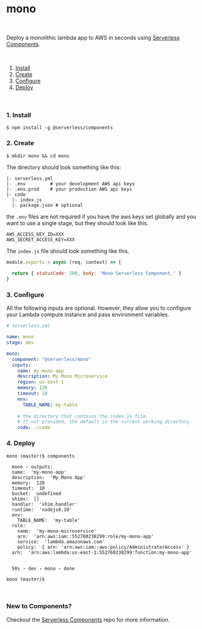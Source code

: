 # mono

&nbsp;

Deploy a monolithic lambda app to AWS in seconds using [Serverless Components](https://github.com/serverless/components).

&nbsp;

1. [Install](#1-install)
2. [Create](#2-create)
3. [Configure](#3-configure)
4. [Deploy](#4-deploy)

&nbsp;


### 1. Install

```console
$ npm install -g @serverless/components
```

### 2. Create

```console
$ mkdir mono && cd mono
```

The directory should look something like this:


```
|- serverless.yml
|- .env         # your development AWS api keys
|- .env.prod    # your production AWS api keys
|- code
  |- index.js
  |- package.json # optional
```

the `.env` files are not required if you have the aws keys set globally and you want to use a single stage, but they should look like this.

```
AWS_ACCESS_KEY_ID=XXX
AWS_SECRET_ACCESS_KEY=XXX
```

The `index.js` file should look something like this.

```js
module.exports = async (req, context) => {
  
  return { statusCode: 200, body: 'Mono Serverless Component.' }
}
```

### 3. Configure

All the following inputs are optional. However, they allow you to configure your Lambda compute instance and pass environment variables.

```yml
# serverless.yml

name: mono
stage: dev

mono:
  component: "@serverless/mono"
  inputs:
    name: my-mono-app
    description: My Mono Microservice
    region: us-east-1
    memory: 128
    timeout: 10
    env:
      TABLE_NAME: my-table
    
    # the directory that contains the index.js file.
    # If not provided, the default is the current working directory
    code: ./code


```

### 4. Deploy

```console
mono (master)$ components

  mono › outputs:
  name:  'my-mono-app'
  description:  'My Mono App'
  memory:  128
  timeout:  10
  bucket:  undefined
  shims:  []
  handler:  'shim.handler'
  runtime:  'nodejs8.10'
  env: 
    TABLE_NAME:  'my-table'
  role: 
    name:  'my-mono-microservice'
    arn:  'arn:aws:iam::552760238299:role/my-mono-app'
    service:  'lambda.amazonaws.com'
    policy:  { arn: 'arn:aws:iam::aws:policy/AdministratorAccess' }
  arn:  'arn:aws:lambda:us-east-1:552760238299:function:my-mono-app'


  50s › dev › mono › done

mono (master)$
```

&nbsp;

### New to Components?

Checkout the [Serverless Components](https://github.com/serverless/components) repo for more information.
